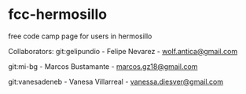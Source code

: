 # fcc-hermosillo
free code camp page for users in hermosillo

Collaborators:
git:gelipundio 	- Felipe Nevarez 	- wolf.antica@gmail.com

git:mi-bg	- Marcos Bustamante	- marcos.gz18@gmail.com

git:vanesadeneb	- Vanesa Villarreal	- vanessa.diesver@gmail.com
